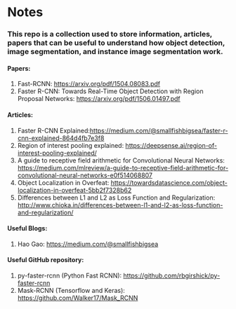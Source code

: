 # Notes

### This repo is a collection used to store information, articles, papers that can be useful to understand how object detection, image segmentation, and instance image segmentation work.


#### Papers:
1. Fast-RCNN: https://arxiv.org/pdf/1504.08083.pdf
2. Faster R-CNN: Towards Real-Time Object Detection with Region Proposal Networks: https://arxiv.org/pdf/1506.01497.pdf

#### Articles:
1. Faster R-CNN Explained:https://medium.com/@smallfishbigsea/faster-r-cnn-explained-864d4fb7e3f8
2. Region of interest pooling explained: https://deepsense.ai/region-of-interest-pooling-explained/
3. A guide to receptive field arithmetic for Convolutional Neural Networks: https://medium.com/mlreview/a-guide-to-receptive-field-arithmetic-for-convolutional-neural-networks-e0f514068807
4. Object Localization in Overfeat: https://towardsdatascience.com/object-localization-in-overfeat-5bb2f7328b62
5. Differences between L1 and L2 as Loss Function and Regularization: http://www.chioka.in/differences-between-l1-and-l2-as-loss-function-and-regularization/

#### Useful Blogs:
1. Hao Gao: https://medium.com/@smallfishbigsea

#### Useful GitHub repository:
1. py-faster-rcnn (Python Fast RCNN): https://github.com/rbgirshick/py-faster-rcnn
2. Mask-RCNN (Tensorflow and Keras): https://github.com/Walker17/Mask_RCNN
